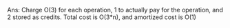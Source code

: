 Ans: Charge O(3) for each operation, 1 to actually pay for the operation, and 2
stored as credits. Total cost is O(3*n), and amortized cost is O(1)
